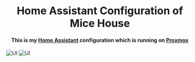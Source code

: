 <h1 align="center">
  Home Assistant Configuration of Mice House
</h1>
<div align="center">
  <h4>
    This is my <a href="https://home-assistant.io">Home Assistant</a> configuration which is running on <a href="https://www.proxmox.com">Proxmox</a> 
  </h4>
</div>

<img src="https://github.com/simplemice/home-assistant/blob/main/screenshots/Screenshot_PC.png" alt="UI" style="max-width: 20%;">

<img src="https://github.com/simplemice/home-assistant/blob/main/screenshots/Screenshot_Mob.jpg" alt="UI" style="max-width: 20%;">

